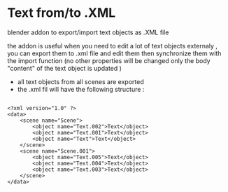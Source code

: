 # Text  from/to .XML
blender addon to export/import text objects as .XML file

the addon is useful when  you need to edit a lot of text objects externaly , you can export them to .xml file and edit them then synchronize them with the import function (no other properties will be changed only the body "content" of the text object is updated )

 - all text objects from all scenes are exported 
 - the .xml fil will have the following structure :

 
```

<?xml version="1.0" ?>
<data>
	<scene name="Scene">
		<object name="Text.002">Text</object>
		<object name="Text.001">Text</object>
		<object name="Text">Text</object>
	</scene>
	<scene name="Scene.001">
		<object name="Text.005">Text</object>
		<object name="Text.004">Text</object>
		<object name="Text.003">Text</object>
	</scene>
</data>

```
